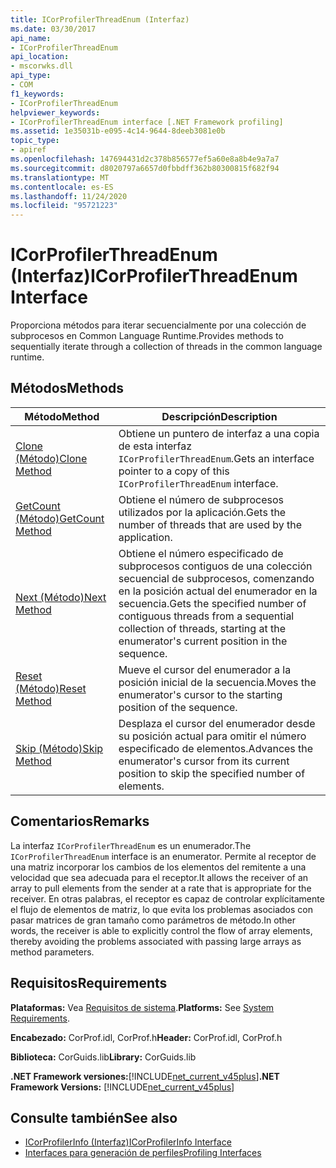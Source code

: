 ```yaml
---
title: ICorProfilerThreadEnum (Interfaz)
ms.date: 03/30/2017
api_name:
- ICorProfilerThreadEnum
api_location:
- mscorwks.dll
api_type:
- COM
f1_keywords:
- ICorProfilerThreadEnum
helpviewer_keywords:
- ICorProfilerThreadEnum interface [.NET Framework profiling]
ms.assetid: 1e35031b-e095-4c14-9644-8deeb3081e0b
topic_type:
- apiref
ms.openlocfilehash: 147694431d2c378b856577ef5a60e8a8b4e9a7a7
ms.sourcegitcommit: d8020797a6657d0fbbdff362b80300815f682f94
ms.translationtype: MT
ms.contentlocale: es-ES
ms.lasthandoff: 11/24/2020
ms.locfileid: "95721223"
---
```

# <a name="icorprofilerthreadenum-interface"></a><span data-ttu-id="46d44-102">ICorProfilerThreadEnum (Interfaz)</span><span class="sxs-lookup"><span data-stu-id="46d44-102">ICorProfilerThreadEnum Interface</span></span>

<span data-ttu-id="46d44-103">Proporciona métodos para iterar secuencialmente por una colección de subprocesos en Common Language Runtime.</span><span class="sxs-lookup"><span data-stu-id="46d44-103">Provides methods to sequentially iterate through a collection of threads in the common language runtime.</span></span>  
  
## <a name="methods"></a><span data-ttu-id="46d44-104">Métodos</span><span class="sxs-lookup"><span data-stu-id="46d44-104">Methods</span></span>  
  
|<span data-ttu-id="46d44-105">Método</span><span class="sxs-lookup"><span data-stu-id="46d44-105">Method</span></span>|<span data-ttu-id="46d44-106">Descripción</span><span class="sxs-lookup"><span data-stu-id="46d44-106">Description</span></span>|  
|------------|-----------------|  
|[<span data-ttu-id="46d44-107">Clone (Método)</span><span class="sxs-lookup"><span data-stu-id="46d44-107">Clone Method</span></span>](icorprofilerthreadenum-clone-method.md)|<span data-ttu-id="46d44-108">Obtiene un puntero de interfaz a una copia de esta interfaz `ICorProfilerThreadEnum`.</span><span class="sxs-lookup"><span data-stu-id="46d44-108">Gets an interface pointer to a copy of this `ICorProfilerThreadEnum` interface.</span></span>|  
|[<span data-ttu-id="46d44-109">GetCount (Método)</span><span class="sxs-lookup"><span data-stu-id="46d44-109">GetCount Method</span></span>](icorprofilerthreadenum-getcount-method.md)|<span data-ttu-id="46d44-110">Obtiene el número de subprocesos utilizados por la aplicación.</span><span class="sxs-lookup"><span data-stu-id="46d44-110">Gets the number of threads that are used by the application.</span></span>|  
|[<span data-ttu-id="46d44-111">Next (Método)</span><span class="sxs-lookup"><span data-stu-id="46d44-111">Next Method</span></span>](icorprofilerthreadenum-next-method.md)|<span data-ttu-id="46d44-112">Obtiene el número especificado de subprocesos contiguos de una colección secuencial de subprocesos, comenzando en la posición actual del enumerador en la secuencia.</span><span class="sxs-lookup"><span data-stu-id="46d44-112">Gets the specified number of contiguous threads from a sequential collection of threads, starting at the enumerator's current position in the sequence.</span></span>|  
|[<span data-ttu-id="46d44-113">Reset (Método)</span><span class="sxs-lookup"><span data-stu-id="46d44-113">Reset Method</span></span>](icorprofilerthreadenum-reset-method.md)|<span data-ttu-id="46d44-114">Mueve el cursor del enumerador a la posición inicial de la secuencia.</span><span class="sxs-lookup"><span data-stu-id="46d44-114">Moves the enumerator's cursor to the starting position of the sequence.</span></span>|  
|[<span data-ttu-id="46d44-115">Skip (Método)</span><span class="sxs-lookup"><span data-stu-id="46d44-115">Skip Method</span></span>](icorprofilerthreadenum-skip-method.md)|<span data-ttu-id="46d44-116">Desplaza el cursor del enumerador desde su posición actual para omitir el número especificado de elementos.</span><span class="sxs-lookup"><span data-stu-id="46d44-116">Advances the enumerator's cursor from its current position to skip the specified number of elements.</span></span>|  
  
## <a name="remarks"></a><span data-ttu-id="46d44-117">Comentarios</span><span class="sxs-lookup"><span data-stu-id="46d44-117">Remarks</span></span>  

 <span data-ttu-id="46d44-118">La interfaz `ICorProfilerThreadEnum` es un enumerador.</span><span class="sxs-lookup"><span data-stu-id="46d44-118">The `ICorProfilerThreadEnum` interface is an enumerator.</span></span> <span data-ttu-id="46d44-119">Permite al receptor de una matriz incorporar los cambios de los elementos del remitente a una velocidad que sea adecuada para el receptor.</span><span class="sxs-lookup"><span data-stu-id="46d44-119">It allows the receiver of an array to pull elements from the sender at a rate that is appropriate for the receiver.</span></span> <span data-ttu-id="46d44-120">En otras palabras, el receptor es capaz de controlar explícitamente el flujo de elementos de matriz, lo que evita los problemas asociados con pasar matrices de gran tamaño como parámetros de método.</span><span class="sxs-lookup"><span data-stu-id="46d44-120">In other words, the receiver is able to explicitly control the flow of array elements, thereby avoiding the problems associated with passing large arrays as method parameters.</span></span>  
  
## <a name="requirements"></a><span data-ttu-id="46d44-121">Requisitos</span><span class="sxs-lookup"><span data-stu-id="46d44-121">Requirements</span></span>  

 <span data-ttu-id="46d44-122">**Plataformas:** Vea [Requisitos de sistema](../../get-started/system-requirements.md).</span><span class="sxs-lookup"><span data-stu-id="46d44-122">**Platforms:** See [System Requirements](../../get-started/system-requirements.md).</span></span>  
  
 <span data-ttu-id="46d44-123">**Encabezado:** CorProf.idl, CorProf.h</span><span class="sxs-lookup"><span data-stu-id="46d44-123">**Header:** CorProf.idl, CorProf.h</span></span>  
  
 <span data-ttu-id="46d44-124">**Biblioteca:** CorGuids.lib</span><span class="sxs-lookup"><span data-stu-id="46d44-124">**Library:** CorGuids.lib</span></span>  
  
 <span data-ttu-id="46d44-125">**.NET Framework versiones:**[!INCLUDE[net_current_v45plus](../../../../includes/net-current-v45plus-md.md)]</span><span class="sxs-lookup"><span data-stu-id="46d44-125">**.NET Framework Versions:** [!INCLUDE[net_current_v45plus](../../../../includes/net-current-v45plus-md.md)]</span></span>  
  
## <a name="see-also"></a><span data-ttu-id="46d44-126">Consulte también</span><span class="sxs-lookup"><span data-stu-id="46d44-126">See also</span></span>

- [<span data-ttu-id="46d44-127">ICorProfilerInfo (Interfaz)</span><span class="sxs-lookup"><span data-stu-id="46d44-127">ICorProfilerInfo Interface</span></span>](icorprofilerinfo-interface.md)
- [<span data-ttu-id="46d44-128">Interfaces para generación de perfiles</span><span class="sxs-lookup"><span data-stu-id="46d44-128">Profiling Interfaces</span></span>](profiling-interfaces.md)
